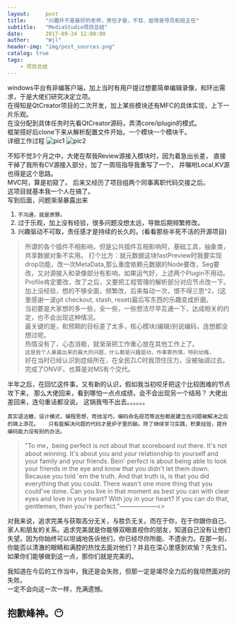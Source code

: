 ```yaml
---
layout:     post
title:      "兴趣并不是最好的老师，责任才是，不甘、屈辱是导员和班主任"
subtitle:   "MediaStudio项目总结"
date:       2017-09-24 12:00:00
author:     "Wjl"
header-img: "img/post_sources.png"
catalog: true
tags:
    - 项目总结
---
```


windows平台有非编客户端，加上当时有用户提过想要简单编辑录像，和环出需求，于是大佬们研究决定立项。  
在得知是QtCreator项目的二次开发，加上某些模块还有MFC的具体实现，上下一片乐观。  
在没分配到具体任务时先看QtCreator源码，弄清core/iplugin的模式。  
框架搭好后clone下来从解析配置文件开始，一个模块一个模块干。  
详细工作过程
![pic1](https://github.com/halukasama/imghosting/blob/master/post/1609/mediastudio1.png?raw=true)
![pic2](https://github.com/halukasama/imghosting/blob/master/post/1609/mediastudio2.png?raw=true)

不知不觉3个月之中，大佬在帮我Review源接入模块时，因为着急出长差，
直接干掉了我所有CV源接入部分，加了一周班指导我重写了一个，
并嘱咐Local,KV源也得是这个思路。  
MVC阿，算是初窥了。
后来又经历了项目组两个同事离职代码交接之后。  
这项目就基本我一个人在搞了。  
写到后面，问题渐渐暴露出来  
1. `不沟通，就是原罪。` 
2. 过于乐观，加上没有经验，很多问题没想太远，导致后期频繁修改。
3. 兴趣驱动不可取，责任感才是持续的长久的。(看看那些半死不活的开源项目)

> 所谓的各个插件不相影响，但是公共插件互相影响阿，基础工具，抽象类，共享数据对象不实用。 
> 打个比方：就元数据这块fastPreview时我要实现drop功能，改一次MetaData,那么重度依赖元数据的Node要改，Seg要改，又对源接入和录像部分有影响。如果运气好，上述两个Plugin不用动。 
> Profile肯定要改，改了之后，又要把工程管理的解析部分对应节点改一下。  
> 加上没经验，想的不够全面，频繁改，后来每动一次，恨不得三思^2，(这里感谢一波git checkout,  stash, reset)最后写东西的乐趣变成折磨。  
> 当初要是大家想的多一些，全一些，一些想法尽早互通一下，达成相关的约定，也不会出现这种情况。  
> 最关键的是，和预期的目标差了太多，核心模块(编辑)别说编码，连想都没想过呢。  
> 热情没有了，心态消极，就渐渐把工作重心放在其他工作上了。  
> `这是我个人暴露出来的最大的问题，什么都是兴趣驱动，作事靠热情，特别幼稚。`  
> 好在当时已经认识到症结所在，在全民ZLC时我顶住压力，没被抽调过去。  
> 完成了ONVIF。也算是对MS有个交代。  

半年之后，在回忆这件事，又有新的认识，假如我当初咬牙把这个比较困难的节点攻下来，
那么大佬回来，看到哪怕一点点成绩，会不会出现另一个结局？
大佬出差回来，连句重话都没说。
这锅我甩不出去。。。。。。

`其实语法糖，设计模式，编程思想，奇技淫巧，编码命名规范等这些都是建立在问题被解决之后的锦上添花。  
只有能解决问题的代码才是炉子里的碳。除了继续学习实践，积累经验，提升编码能力没有别的办法。`

>”To me，being perfect is not about that scoreboard out there. It's not about winning. It's about you and your relationship to yourself and your family and your friends. Bein' perfect is about being able to look your friends in the eye and know that you didn't let them down. Because you told 'em the truth. And that truth is, is that you did everything that you could. There wasn't one more thing that you could've done. Can you live in that moment as best you can with clear eyes and love in your heart? With joy in your heart? If you can do that, gentlemen, then you're perfect.”——————<<Friend Night Light>>

对我来说，追求完美与获取高分无关，与胜负无关。而在于你，在于你跟你自己、家人和朋友的关系。追求完美就是你能够双眼直视你的朋友，知道自己没有让他们失望。因为你始终可以坦诚地告诉他们，你已经尽你所能、不遗余力。在那一刻，你能否以清澈的眼睛和满腔的热忱去面对他们？并且在深心里感到欢愉？先生们，如果你们能够做到这一点，那你们就是完美的。

我知道在今后的工作当中，我还是会失败，但那一定是竭尽全力后的我坦然面对的失败。  
一定不会向这一次一样，充满遗憾。

抱歉峰神。😶  
------ 
